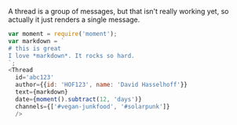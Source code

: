 A thread is a group of messages, but that isn't really working yet, so actually
it just renders a single message.

```js
var moment = require('moment');
var markdown = `
# this is great
I love *markdown*. It rocks so hard.
`;
<Thread
  id='abc123'
  author={{id: 'HOF123', name: 'David Hasselhoff'}}
  text={markdown}
  date={moment().subtract(12, 'days')}
  channels={['#vegan-junkfood', '#solarpunk']}
  />
```